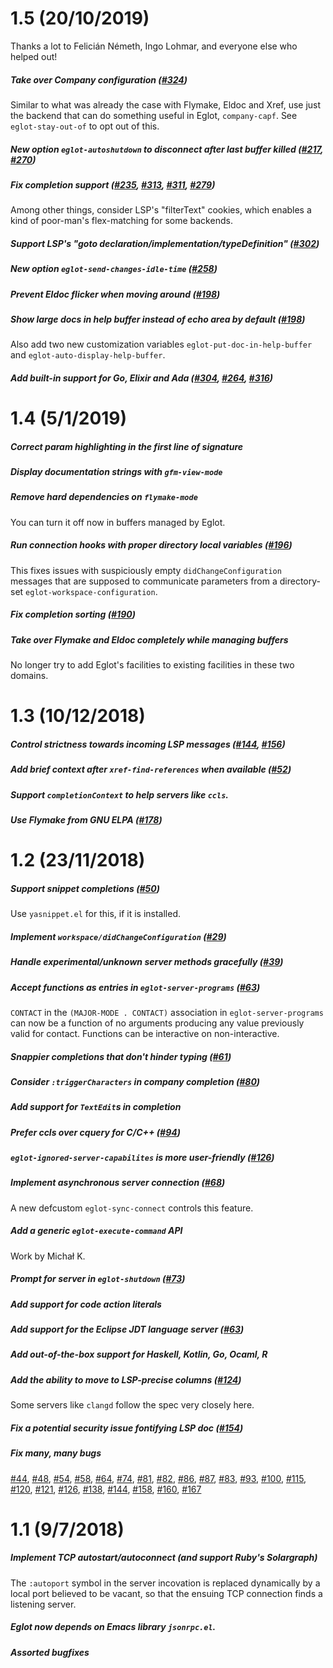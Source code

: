 # 1.5 (20/10/2019)

Thanks a lot to Felicián Németh, Ingo Lohmar, and everyone else who
helped out!

##### Take over Company configuration ([#324][github#324])

Similar to what was already the case with Flymake, Eldoc and Xref, use
just the backend that can do something useful in Eglot,
`company-capf`.  See `eglot-stay-out-of` to opt out of this.

##### New option `eglot-autoshutdown` to disconnect after last buffer killed ([#217][github#217], [#270][github#270])

##### Fix completion support ([#235][github#235], [#313][github#313], [#311][github#311], [#279][github#279])

Among other things, consider LSP's "filterText" cookies, which enables
a kind of poor-man's flex-matching for some backends.

##### Support LSP's "goto declaration/implementation/typeDefinition" ([#302][github#302])

##### New option `eglot-send-changes-idle-time` ([#258][github#258])

##### Prevent Eldoc flicker when moving around ([#198][github#198])

##### Show large docs in help buffer instead of echo area by default ([#198][github#198])

Also add two new customization variables
`eglot-put-doc-in-help-buffer` and `eglot-auto-display-help-buffer`.

##### Add built-in support for Go, Elixir and Ada ([#304][github#304], [#264][github#264], [#316][github#316])

# 1.4 (5/1/2019)

##### Correct param highlighting in the first line of signature

##### Display documentation strings with `gfm-view-mode`

##### Remove hard dependencies on `flymake-mode`

You can turn it off now in buffers managed by Eglot.

##### Run connection hooks with proper directory local variables ([#196][github#196])

This fixes issues with suspiciously empty `didChangeConfiguration`
messages that are supposed to communicate parameters from a
directory-set `eglot-workspace-configuration`.

##### Fix completion sorting ([#190][github#190])

##### Take over Flymake and Eldoc completely while managing buffers

No longer try to add Eglot's facilities to existing facilities in
these two domains.

# 1.3 (10/12/2018)

##### Control strictness towards incoming LSP messages ([#144][github#144], [#156][github#156])

##### Add brief context after `xref-find-references` when available ([#52][github#52])

##### Support `completionContext` to help servers like `ccls`.

##### Use Flymake from GNU ELPA ([#178][github#178])

# 1.2 (23/11/2018)

##### Support snippet completions ([#50][github#50])

Use `yasnippet.el` for this, if it is installed.

##### Implement `workspace/didChangeConfiguration` ([#29][github#29])

##### Handle experimental/unknown server methods gracefully ([#39][github#39])

##### Accept functions as entries in `eglot-server-programs` ([#63][github#63])

`CONTACT` in the `(MAJOR-MODE . CONTACT)` association in
`eglot-server-programs` can now be a function of no arguments
producing any value previously valid for contact.  Functions can be
interactive on non-interactive.

##### Snappier completions that don't hinder typing ([#61][github#61])

##### Consider `:triggerCharacters` in company completion ([#80][github#80])

##### Add support for `TextEdit`s in completion

##### Prefer ccls over cquery for C/C++ ([#94][github#94])

##### `eglot-ignored-server-capabilites` is more user-friendly ([#126][github#126])

##### Implement asynchronous server connection ([#68][github#68])

A new defcustom `eglot-sync-connect` controls this feature.

##### Add a generic `eglot-execute-command` API

Work by Michał K.

##### Prompt for server in `eglot-shutdown` ([#73][github#73])

##### Add support for code action literals

##### Add support for the Eclipse JDT language server ([#63][github#63])

##### Add out-of-the-box support for Haskell, Kotlin, Go, Ocaml, R

##### Add the ability to move to LSP-precise columns ([#124][github#124])

Some servers like `clangd` follow the spec very closely here.

##### Fix a potential security issue fontifying LSP doc ([#154][github#154])

##### Fix many, many bugs

[#44][github#44], [#48][github#48], [#54][github#54], [#58][github#58], [#64][github#64], [#74][github#74], [#81][github#81], [#82][github#82], [#86][github#86], [#87][github#87], [#83][github#83], [#93][github#93], [#100][github#100], [#115][github#115], [#120][github#120], [#121][github#121], [#126][github#126], [#138][github#138], [#144][github#144], [#158][github#158], [#160][github#160], [#167][github#167]

# 1.1 (9/7/2018)

##### Implement TCP autostart/autoconnect (and support Ruby's Solargraph)

The `:autoport` symbol in the server incovation is replaced
dynamically by a local port believed to be vacant, so that the ensuing
TCP connection finds a listening server.

##### Eglot now depends on Emacs library `jsonrpc.el`.

##### Assorted bugfixes

<!--- Now a bunch of references that I auto-generate with

(cl-loop
   with pivot
   initially
   (goto-char (point-min))
   (search-forward-regexp "and now said bunch of references...\n")
   (setq pivot (point))
   (goto-char (point-min))
   while (and (search-forward-regexp "github#\\([0-9]+\\)" nil t)
              (< (point) pivot))
   collect (string-to-number (match-string 1)) into refs
   finally (setq refs (delete-dups refs))
   (goto-char pivot)
   (delete-region pivot (point-max))
   (cl-loop for ref in (sort refs #'<)
            do (insert (format "[github#%d]: https://github.com/joaotavora/eglot/issues/%d\n" ref ref))))

and now said bunch of references-->
[github#29]: https://github.com/joaotavora/eglot/issues/29
[github#39]: https://github.com/joaotavora/eglot/issues/39
[github#44]: https://github.com/joaotavora/eglot/issues/44
[github#48]: https://github.com/joaotavora/eglot/issues/48
[github#50]: https://github.com/joaotavora/eglot/issues/50
[github#52]: https://github.com/joaotavora/eglot/issues/52
[github#54]: https://github.com/joaotavora/eglot/issues/54
[github#58]: https://github.com/joaotavora/eglot/issues/58
[github#61]: https://github.com/joaotavora/eglot/issues/61
[github#63]: https://github.com/joaotavora/eglot/issues/63
[github#64]: https://github.com/joaotavora/eglot/issues/64
[github#68]: https://github.com/joaotavora/eglot/issues/68
[github#73]: https://github.com/joaotavora/eglot/issues/73
[github#74]: https://github.com/joaotavora/eglot/issues/74
[github#80]: https://github.com/joaotavora/eglot/issues/80
[github#81]: https://github.com/joaotavora/eglot/issues/81
[github#82]: https://github.com/joaotavora/eglot/issues/82
[github#83]: https://github.com/joaotavora/eglot/issues/83
[github#86]: https://github.com/joaotavora/eglot/issues/86
[github#87]: https://github.com/joaotavora/eglot/issues/87
[github#93]: https://github.com/joaotavora/eglot/issues/93
[github#94]: https://github.com/joaotavora/eglot/issues/94
[github#100]: https://github.com/joaotavora/eglot/issues/100
[github#115]: https://github.com/joaotavora/eglot/issues/115
[github#120]: https://github.com/joaotavora/eglot/issues/120
[github#121]: https://github.com/joaotavora/eglot/issues/121
[github#124]: https://github.com/joaotavora/eglot/issues/124
[github#126]: https://github.com/joaotavora/eglot/issues/126
[github#138]: https://github.com/joaotavora/eglot/issues/138
[github#144]: https://github.com/joaotavora/eglot/issues/144
[github#154]: https://github.com/joaotavora/eglot/issues/154
[github#156]: https://github.com/joaotavora/eglot/issues/156
[github#158]: https://github.com/joaotavora/eglot/issues/158
[github#160]: https://github.com/joaotavora/eglot/issues/160
[github#167]: https://github.com/joaotavora/eglot/issues/167
[github#178]: https://github.com/joaotavora/eglot/issues/178
[github#190]: https://github.com/joaotavora/eglot/issues/190
[github#196]: https://github.com/joaotavora/eglot/issues/196
[github#198]: https://github.com/joaotavora/eglot/issues/198
[github#217]: https://github.com/joaotavora/eglot/issues/217
[github#235]: https://github.com/joaotavora/eglot/issues/235
[github#258]: https://github.com/joaotavora/eglot/issues/258
[github#264]: https://github.com/joaotavora/eglot/issues/264
[github#270]: https://github.com/joaotavora/eglot/issues/270
[github#279]: https://github.com/joaotavora/eglot/issues/279
[github#302]: https://github.com/joaotavora/eglot/issues/302
[github#304]: https://github.com/joaotavora/eglot/issues/304
[github#311]: https://github.com/joaotavora/eglot/issues/311
[github#313]: https://github.com/joaotavora/eglot/issues/313
[github#316]: https://github.com/joaotavora/eglot/issues/316
[github#324]: https://github.com/joaotavora/eglot/issues/324
